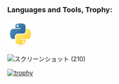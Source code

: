<h3 align="left">Languages and Tools, Trophy:</h3>
<p align="left"> <a href="https://www.python.org" target="_blank" rel="noreferrer"> <img src="https://raw.githubusercontent.com/devicons/devicon/master/icons/python/python-original.svg" alt="python" width="60" height="60"/> </a> </p>

![スクリーンショット (210)](https://user-images.githubusercontent.com/92770947/197472660-ada8e9e7-0f59-4b91-9d8f-c849f4b4d456.png)

[![trophy](https://github-profile-trophy.vercel.app/?username=Itagaki-Kota)](https://github.com/Itagaki-Kota/github-profile-trophy)

<!--
**Itagaki-Kota/Itagaki-Kota** is a ✨ _special_ ✨ repository because its `README.md` (this file) appears on your GitHub profile.

Here are some ideas to get you started:

- 🔭 I’m currently working on ...
- 🌱 I’m currently learning ...
- 👯 I’m looking to collaborate on ...
- 🤔 I’m looking for help with ...
- 💬 Ask me about ...
- 📫 How to reach me: ...
- 😄 Pronouns: ...
- ⚡ Fun fact: ...
-->
